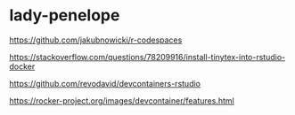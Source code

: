 # lady-penelope

https://github.com/jakubnowicki/r-codespaces

https://stackoverflow.com/questions/78209916/install-tinytex-into-rstudio-docker

https://github.com/revodavid/devcontainers-rstudio

https://rocker-project.org/images/devcontainer/features.html

